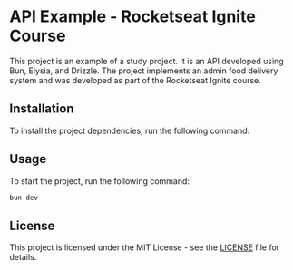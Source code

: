# API Example - Rocketseat Ignite Course

This project is an example of a study project. It is an API developed using Bun, Elysia, and Drizzle. The project implements an admin food delivery system and was developed as part of the Rocketseat Ignite course.

## Installation

To install the project dependencies, run the following command:

## Usage

To start the project, run the following command:

```bash
bun dev
```

## License

This project is licensed under the MIT License - see the [LICENSE](LICENSE) file for details.
